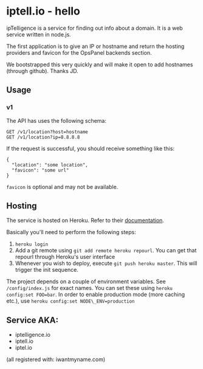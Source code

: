 # iptell.io - hello

ipTelligence is a service for finding out info about a domain.  It is a web service written in node.js.

The first application is to give an IP or hostname and return the hosting providers and favicon for the OpsPanel backends section.

We bootstrapped this very quickly and will make it open to add hostnames (through github).  Thanks JD.

## Usage

### v1

The API has uses the following schema:

```
GET /v1/location?host=hostname
GET /v1/location?ip=8.8.8.8
```

If the request is successful, you should receive something like this:

```
{
  "location": "some location",
  "favicon": "some url"
}
```

`favicon` is optional and may not be available.

## Hosting

The service is hosted on Heroku. Refer to their [documentation](https://devcenter.heroku.com/articles/nodejs).

Basically you'll need to perform the following steps:

1. `heroku login`
2. Add a git remote using `git add remote heroku repourl`. You can get that repourl through Heroku's user interface
3. Whenever you wish to deploy, execute `git push heroku master`. This will trigger the init sequence.

The project depends on a couple of environment variables. See `/config/index.js` for exact names. You can set these using `heroku config:set FOO=bar`. In order to enable production mode (more caching etc.), use `heroku config:set NODE\_ENV=production`

## Service AKA:

* iptelligence.io
* iptell.io
* iptel.io

(all registered with: iwantmyname.com)
